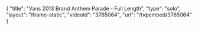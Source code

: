 {
    "title": "Vans 2013 Brand Anthem Parade - Full Length",
    "type": "solo",
    "layout": "iframe-static",
    "videoId": "3765064",
    "url": "\/tvpembed\/3765064"
}
